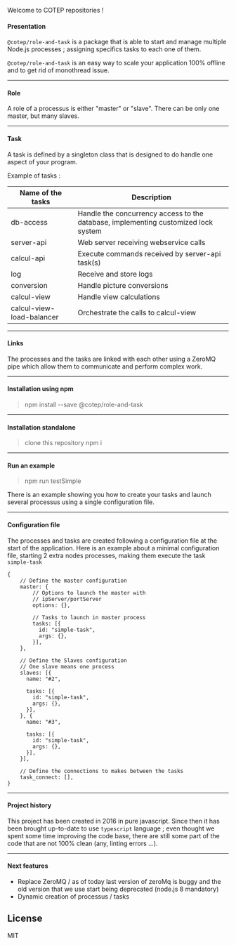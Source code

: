 Welcome to COTEP repositories !

#### Presentation

`@cotep/role-and-task` is a package that is able to start and manage multiple Node.js processes ; assigning specifics tasks to each one of them.

`@cotep/role-and-task` is an easy way to scale your application 100% offline and to get rid of monothread issue.

-----------------------------

#### Role

A role of a processus is either "master" or "slave". There can be only one master, but many slaves.

-----------------------------

#### Task

A task is defined by a singleton class that is designed to do handle one aspect of your program.

Example of tasks :

|Name of the tasks| Description |
|-----------------|------------|
| db-access | Handle the concurrency access to the database, implementing customized lock system  |
| server-api | Web server receiving webservice calls  |
| calcul-api | Execute commands received by server-api task(s)  |
| log | Receive and store logs |
| conversion | Handle picture conversions  |
| calcul-view |  Handle view calculations |
| calcul-view-load-balancer | Orchestrate the calls to calcul-view |

-----------------------------
#### Links

The processes and the tasks are linked with each other using a ZeroMQ pipe which allow them to communicate and perform complex work.

-----------------------------
#### Installation using npm

> npm install --save @cotep/role-and-task

-----------------------------
#### Installation standalone

> clone this repository
> npm i

-----------------------------
#### Run an example

> npm run testSimple

There is an example showing you how to create your tasks and launch several processus using a single configuration file.

-----------------------------
#### Configuration file

The processes and tasks are created following a configuration file at the start of the application. Here is an example about a minimal configuration file, starting 2 extra nodes processes, making them execute the task `simple-task`

```
{
    // Define the master configuration
    master: {
        // Options to launch the master with
        // ipServer/portServer
        options: {},

        // Tasks to launch in master process
        tasks: [{
          id: "simple-task",
          args: {},
        }],
    },

    // Define the Slaves configuration
    // One slave means one process
    slaves: [{
      name: "#2",

      tasks: [{
        id: "simple-task",
        args: {},
      }],
    }, {
      name: "#3",

      tasks: [{
        id: "simple-task",
        args: {},
      }],
    }],

    // Define the connections to makes between the tasks
    task_connect: [],
}
```

----------------------------------

#### Project history

This project has been created in 2016 in pure javascript. Since then it has been brought up-to-date to use `typescript` language ; even thought we spent some time improving the code base, there are still some part of the code that are not 100% clean (any, linting errors ...).

----------------------------------

#### Next features

- Replace ZeroMQ / as of today last version of zeroMq is buggy and the old version that we use start being deprecated (node.js 8 mandatory)
- Dynamic creation of processus / tasks


License
----

MIT

[//]: # (These are reference links used in the body of this note and get stripped out when the markdown processor does its job. There is no need to format nicely because it shouldn't be seen. Thanks SO - http://stackoverflow.com/questions/4823468/store-comments-in-markdown-syntax)

   [node.js]: <http://nodejs.org>
